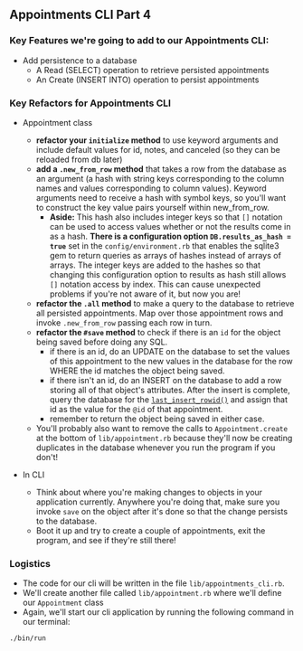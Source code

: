 ## Appointments CLI Part 4
### Key Features we're going to add to our Appointments CLI:

- Add persistence to a database 
  - A Read (SELECT) operation to retrieve persisted appointments 
  - An Create (INSERT INTO) operation to persist appointments

### Key Refactors for Appointments CLI

- Appointment class
  - **refactor your `initialize` method** to use keyword arguments and include default values for id, notes, and canceled (so they can be reloaded from db later)
  - **add a `.new_from_row` method** that takes a row from the database as an argument (a hash with string keys corresponding to the column names and values corresponding to column values). Keyword arguments need to receive a hash with symbol keys, so you'll want to construct the key value pairs yourself within new_from_row. 
    - **Aside:** This hash also includes integer keys so that `[]` notation can be used to access values whether or not the results come in as a hash. **There is a configuration option `DB.results_as_hash = true`** set in the `config/environment.rb` that enables the sqlite3 gem to return queries as arrays of hashes instead of arrays of arrays. The integer keys are added to the hashes so that changing this configuration option to results as hash still allows `[]` notation access by index. This can cause unexpected problems if you're not aware of it, but now you are!
  - **refactor the `.all` method** to make a query to the database to retrieve all persisted appointments. Map over those appointment rows and invoke `.new_from_row` passing each row in turn.
  - **refactor the `#save` method** to check if there is an `id` for the object being saved before doing any SQL.
    - if there is an id, do an UPDATE on the database to set the values of this appointment to the new values in the database for the row WHERE the id matches the object being saved.
    - if there isn't an id, do an INSERT on the database to add a row storing all of that object's attributes. After the insert is complete, query the database for the [`last_insert_rowid()`](https://www.w3resource.com/sqlite/core-functions-last_insert_rowid.php) and assign that id as the value for the `@id` of that appointment.
    - remember to return the object being saved in either case.
  - You'll probably also want to remove the calls to `Appointment.create` at the bottom of `lib/appointment.rb` because they'll now be creating duplicates in the database whenever you run the program if you don't!
  
- In CLI
  - Think about where you're making changes to objects in your application currently. Anywhere you're doing that, make sure you invoke `save` on the object after it's done so that the change persists to the database.
  - Boot it up and try to create a couple of appointments, exit the program, and see if they're still there!

### Logistics

- The code for our cli will be written in the file `lib/appointments_cli.rb`. 
- We'll create another file called `lib/appointment.rb` where we'll define our `Appointment` class
- Again, we'll start our cli application by running the following command in our terminal:

```bash
./bin/run
```
